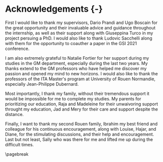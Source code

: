 # Acknowledgements {-}

First I would like to thank my supervisors, Dario Prandi and Ugo Boscain
for the great opportunity and their invaluable advice and guidance throughout the internship,
as well as their support along with Giuseppina Turco in my project persuing a PhD.
I would also like to thank Ludovic Sacchelli along with them for the opportunity
to coauther a paper in the GSI 2021 conference.

I am also extremely grateful to Natalie Fortier for her support during my studies
in the GM department, especially during the last two years.
My thanks extend to the GM professors who have helped me discover my passion
and opened my mind to new horizons.
I would also like to thank the professors of the ITA Master's program
at University of Rouen Normandie, especially Jean-Philippe Dubernard.

Most importantly, I thank my family, without their tremendous support
it would be impossible for me to complete my studies.
My parents for prioritizing our education, Raja and Madeleine
for their unwaivoring support throught my education,
Jad and Mery for their care and support despite the distance.

Finally, I want to thank my second Rouen family, Ibrahim
my best friend and colleague for his continuous encouragement,
along with Louise, Hajar, and Diane, for the stimulating discussions,
and their help and encouragement.
Last but not least, Sally who was there for me and lifted me up
during the difficult times.

\pagebreak